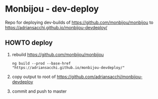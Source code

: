 # Monbijou - dev-deploy

Repo for deploying dev-builds of https://github.com/monbijou/monbijou to https://adriansacchi.github.io/monbijou-devdeploy/

## HOWTO deploy

1. rebuild https://github.com/monbijou/monbijou

    ````ng build --prod --base-href "https://adriansacchi.github.io/monbijou-devdeploy/"````
2. copy output to root of https://github.com/adriansacchi/monbijou-devdeploy
3. commit and push to master

